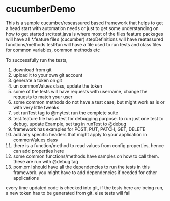 # cucumberDemo

This is a sample cucumber/reseassured based framework that helps to get a head start with automation needs or just to get some understanding on how to get started
src/test.java is where most of the files
feature packages will have all *.feature files (cucumber)
stepDefinitions will have reatassured functions/methods
testRun will have a file used to run tests and class files for common variables, common methods etc

To successfully run the tests,
1. download from git
2. upload it to your own git account
3. generate a token on git
4. un commonValues class, update the token
5. some of the tests will have requests with username, change the requests to match your user
6. some common methods do not have a test case, but might work as is or with very little tweaks
7. set runTest tag to @mytest run the complete suite
8. test.feature file has a test for debugging purpose. to run just one test to debug, update Example, set tag in runTest to @debug
9. framework has examples for POST, PUT, PATCH, GET, DELETE
10. add any specific headers that might apply to your application in commonValues class
11. there is a function/method to read values from config.properties, hence can add properties here
13. some common functions/methods have samples on how to call them. these are run with @debug tag
14. pom.xml should have all the dependencies to run the tests in this framework. you might have to add dependencies if needed for other applications

every time updated code is checked into git, if the tests here are being run, a new token has to be generated from git. else tests will fail

